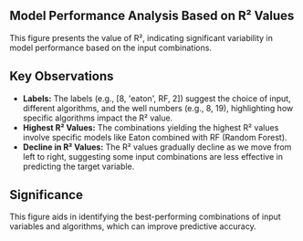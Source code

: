 ## Model Performance Analysis Based on R² Values

This figure presents the value of R², indicating significant variability in model performance based on the input combinations.

## Key Observations

- **Labels:** The labels (e.g., [8, 'eaton', RF, 2]) suggest the choice of input, different algorithms, and the well numbers (e.g., 8, 19), highlighting how specific algorithms impact the R² value.  
- **Highest R² Values:** The combinations yielding the highest R² values involve specific models like Eaton combined with RF (Random Forest).  
- **Decline in R² Values:** The R² values gradually decline as we move from left to right, suggesting some input combinations are less effective in predicting the target variable.  

## Significance

This figure aids in identifying the best-performing combinations of input variables and algorithms, which can improve predictive accuracy.

